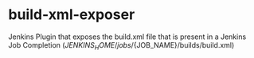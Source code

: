build-xml-exposer
=================

Jenkins Plugin that exposes the build.xml file that is present in a Jenkins Job Completion (${JENKINS_HOME}/jobs/${JOB_NAME}/builds/build.xml)
